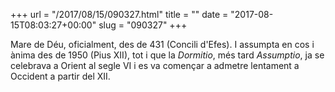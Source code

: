 +++
url = "/2017/08/15/090327.html"
title = ""
date = "2017-08-15T08:03:27+00:00"
slug = "090327"
+++

Mare de Déu, oficialment, des de 431 (Concili d'Efes). I assumpta en cos i ànima des de 1950 (Pius XII), tot i que la *Dormitio*, més tard *Assumptio*, ja se celebrava a Orient al segle VI i es va començar a admetre lentament a Occident a partir del XII.

